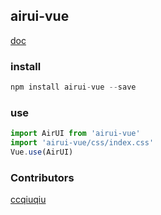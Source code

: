 ## airui-vue

[doc](https://wintelia.github.io)

### install

```js
npm install airui-vue --save
```


### use

```js
import AirUI from 'airui-vue'
import 'airui-vue/css/index.css'
Vue.use(AirUI)
```

### Contributors

[ccqiuqiu](https://github.com/ccqiuqiu)
